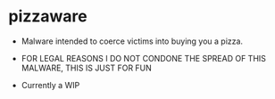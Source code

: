 # pizzaware
- Malware intended to coerce victims into buying you a pizza.

- FOR LEGAL REASONS I DO NOT CONDONE THE SPREAD OF THIS MALWARE, THIS IS JUST FOR FUN

- Currently a WIP